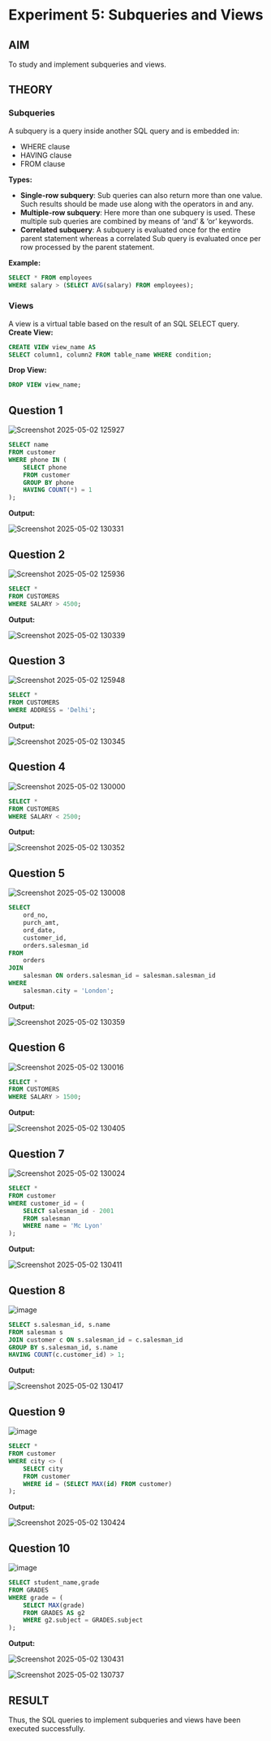 # Experiment 5: Subqueries and Views

## AIM
To study and implement subqueries and views.

## THEORY

### Subqueries
A subquery is a query inside another SQL query and is embedded in:
- WHERE clause
- HAVING clause
- FROM clause

**Types:**
- **Single-row subquery**:
  Sub queries can also return more than one value. Such results should be made use along with the operators in and any.
- **Multiple-row subquery**:
  Here more than one subquery is used. These multiple sub queries are combined by means of ‘and’ & ‘or’ keywords.
- **Correlated subquery**:
  A subquery is evaluated once for the entire parent statement whereas a correlated Sub query is evaluated once per row processed by the parent statement.

**Example:**
```sql
SELECT * FROM employees
WHERE salary > (SELECT AVG(salary) FROM employees);
```
### Views
A view is a virtual table based on the result of an SQL SELECT query.
**Create View:**
```sql
CREATE VIEW view_name AS
SELECT column1, column2 FROM table_name WHERE condition;
```
**Drop View:**
```sql
DROP VIEW view_name;
```

**Question 1**
--
![Screenshot 2025-05-02 125927](https://github.com/user-attachments/assets/1ded7da4-c3f6-4c45-9fa0-053d5561334e)


```sql
SELECT name
FROM customer
WHERE phone IN (
    SELECT phone
    FROM customer
    GROUP BY phone
    HAVING COUNT(*) = 1
);

```

**Output:**

![Screenshot 2025-05-02 130331](https://github.com/user-attachments/assets/2c5ec048-e418-4398-b3ee-e18cb9c53d7f)


**Question 2**
---
![Screenshot 2025-05-02 125936](https://github.com/user-attachments/assets/f1172150-261a-4b7d-9b94-4b3d6c469e79)


```sql
SELECT *
FROM CUSTOMERS
WHERE SALARY > 4500;

```

**Output:**

![Screenshot 2025-05-02 130339](https://github.com/user-attachments/assets/8124782a-e5c2-43d0-adf0-ea16de8aa092)


**Question 3**
---
![Screenshot 2025-05-02 125948](https://github.com/user-attachments/assets/0e303c93-c43b-4b03-9d21-7dc8d2982f70)


```sql
SELECT *
FROM CUSTOMERS
WHERE ADDRESS = 'Delhi';

```

**Output:**

![Screenshot 2025-05-02 130345](https://github.com/user-attachments/assets/05018d9a-b8ba-4eae-8ca8-9b7d165c5a27)


**Question 4**
---
![Screenshot 2025-05-02 130000](https://github.com/user-attachments/assets/1a0e59e4-9881-4073-ae68-7756b8c362a1)


```sql
SELECT *
FROM CUSTOMERS
WHERE SALARY < 2500;

```

**Output:**

![Screenshot 2025-05-02 130352](https://github.com/user-attachments/assets/cb4a3d7b-7e77-40a7-b57c-0fe2e634afcf)


**Question 5**
---
![Screenshot 2025-05-02 130008](https://github.com/user-attachments/assets/bd557de9-2161-446e-b11c-daf3a568d5d3)


```sql
SELECT 
    ord_no, 
    purch_amt, 
    ord_date, 
    customer_id, 
    orders.salesman_id
FROM 
    orders
JOIN 
    salesman ON orders.salesman_id = salesman.salesman_id
WHERE 
    salesman.city = 'London';

```

**Output:**

![Screenshot 2025-05-02 130359](https://github.com/user-attachments/assets/734732b7-b6cb-4136-b256-18a4fd868ac6)


**Question 6**
---
![Screenshot 2025-05-02 130016](https://github.com/user-attachments/assets/9041a131-ac65-4465-a2e2-4d58e658437f)


```sql
SELECT *
FROM CUSTOMERS
WHERE SALARY > 1500;

```

**Output:**

![Screenshot 2025-05-02 130405](https://github.com/user-attachments/assets/9163c16b-0e50-45bb-bd97-dfd09a11b607)


**Question 7**
---
![Screenshot 2025-05-02 130024](https://github.com/user-attachments/assets/1f38ba30-1457-469b-b227-796835cbdfa4)


```sql
SELECT *
FROM customer
WHERE customer_id = (
    SELECT salesman_id - 2001
    FROM salesman
    WHERE name = 'Mc Lyon'
);

```

**Output:**

![Screenshot 2025-05-02 130411](https://github.com/user-attachments/assets/ade99f88-3934-4ac2-92e0-2c84cc9414f7)


**Question 8**
---
![image](https://github.com/user-attachments/assets/44bf021e-b519-4083-aae5-d6a6438feb79)


```sql
SELECT s.salesman_id, s.name
FROM salesman s
JOIN customer c ON s.salesman_id = c.salesman_id
GROUP BY s.salesman_id, s.name
HAVING COUNT(c.customer_id) > 1;

```

**Output:**

![Screenshot 2025-05-02 130417](https://github.com/user-attachments/assets/0d0c8872-428a-4bfb-b11c-f818aa72b9dd)


**Question 9**
---

![image](https://github.com/user-attachments/assets/21e92d27-df91-4909-8265-e38a7ab0814b)

```sql
SELECT *
FROM customer
WHERE city <> (
    SELECT city
    FROM customer
    WHERE id = (SELECT MAX(id) FROM customer)
);

```

**Output:**

![Screenshot 2025-05-02 130424](https://github.com/user-attachments/assets/6872554d-9641-4d7b-912b-28d50d70e152)


**Question 10**
---
![image](https://github.com/user-attachments/assets/b60dfe0b-21fd-43a6-89ed-9f25f41931ed)


```sql
SELECT student_name,grade
FROM GRADES
WHERE grade = (
    SELECT MAX(grade)
    FROM GRADES AS g2
    WHERE g2.subject = GRADES.subject
);


```

**Output:**

![Screenshot 2025-05-02 130431](https://github.com/user-attachments/assets/a2ed8118-4bf3-437c-9301-98085ccb062e)



![Screenshot 2025-05-02 130737](https://github.com/user-attachments/assets/4ef97c16-9c4c-4afb-86d4-4c0809581f29)


## RESULT
Thus, the SQL queries to implement subqueries and views have been executed successfully.
